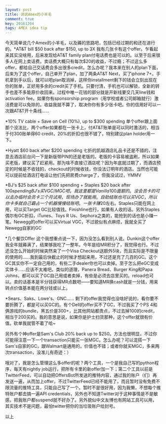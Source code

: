 ```yaml
---
layout: post
title: 说说Amex的小羊毛
comment: true
key: 20161204
tags: AMEX idea tip
---
```


今天简单说几个Amex的小羊毛，以及薅的思路吧，包括已经过期的和还在进行的。*AT&T bill $50 back after $150, up to 3X
我有几张卡有这个offer。乍看起来其实没啥用，后来发现给AT&T family plan付电话费也是可以的。以至于后来很多人在网上卖话费。卖话费大概只有每次$20的收益，不过瘾；不过这么多offer，都给自己交话费会多出很多credit，怎么办呢？我本来在别人的plan下面，后来为了这个offer，自己单开了plan，加了两条AT&T Next，买了iphone 7+。手机拿到手以后，就可以吧plan取消掉，这样你installment剩下的钱会立刻出现在你的账单，正好用多余的credit买了手机。只要付清，手机也可以解锁，全新的转手也差不多能原价收回来。过程中唯一花钱的部分就是开新线要交几天line钱和activation fee。如果你有sponsorship program（用学校或者公司邮箱就行）激活费是可以免除的。收益我就不算了，取决你你有多少张卡吧。你的信用好可以一次跟AT&T开十条线……

*10% TV cable + Save on Cell (10%), up to $300 spending
单个offer跟上面那个没法比，两个offer如果都在一张卡上，付AT&T账单是可以同时激活的，相当于付300账单得60 credit，20%的折扣也很不错了，特别建议plan holder用一下。

*Hyatt $60 back after $200 spending
七折的凯越酒店礼品卡还是不错的，注意去酒店前台问一下是新版带PIN的还是老版的。老版的卡容易被盗刷，所以如果买老版，建议买了赶紧用。那为啥不直接订酒店呢？因为年底就过期了，而酒店预定的时候是不收钱的，checkout的时候收钱，你没法订明年的酒店。当然也可能可以提前给酒店打电话让他们先把房费charge了，但我没试过，YMMV

*BJ's $25 back after $100 spending + Staples $20 back after $100 spending
BJ's买VGC/MGC吧，我这里都是Vanilla 100面额的。没会员卡的可以去办临时会员卡三个月试用，现场办了就能用。自助结账也可以买VGC，所以你卡多就自己霸占一个机器慢慢结账吧。一张卡赚$20左右。Staples只能在网上用，可以买Target GC比较值钱。Finishline也行，如果有人收的话。另外Staples偶尔有GC折扣，iTunes、Toys R Us、Sephora之类的，能抢到的话也是小赚一笔。Newegg的offer可以买Virtual VGC，不过貌似有点麻烦，我就全买了Newegg自家的GC

*几个餐饮Offer
这个我想重点说一下，因为没怎么看到别人说。Dunkin这个offer我全年就薅满了，结果够我吃了一整年。今年是给MR积分了，我觉得也行。不过还没怎么开始的时候突然来了一个Visa Checkout送额外5块，而且实际是不限量的使用的……我到最后快截止的时候才想起来用，不过还是充了几百的GC。这个GC其实你不一定自己用的，有些二手dealer你也可以卖掉。至于怎么把eGC变成实体卡……应该不太难吧。类似的道理，Panera Bread、Burger King和Papa Johns，都可以买了GC自己用或者卖掉，有些是必须去店里买的。reload也可以。卖的话基本是半分钱获得MR点数吧——要知道MR换cash就是一分钱，用来转点价值基本能在两分钱或以上。

*Sears、Saks、Lowe's、GNC……
剩下的offer我觉得也没啥好说的，看你要不要折腾了，都是可以买GC的。有个Dell的offer买不了GC，不过我买了个PS 4和俩游戏的bundle，黑五价是300+，比其他网站都贵点，不过去掉100的credit，相当于200买的。我的意思是说，如果你是护士扫货那种，这个offer就很有价值。砍单我就管不着了哈~

另外有个神offer是Sam's Club 20% back up to $250。方法也很明显，不过你可能得注意一下一个transaction只能买一张MGC。怎么办呢？可以混搭一下Sam's自家的GC，跟Walmart是通用的，价值也不错；或者你就买MGC，多来两次transaction，没准儿有奇迹：）

哦对了，我是怎么管理这么多offer的呢？两个工具，一个是我自己写的python程序，每天有nightly job运行，把所有卡里的新offer加一下；第二个工具以前是TwitterFeed，可以自动把OffersBot所发送的推特内容，通过我的账户（们）再发送一遍，从而加上offer，不过TwitterFeed已经不能用了，而且暂时没有免费不限流量的推特工具，只能自己写了一个。暂时不是很好用，因为我懒，不想每个推特账户都去搞一遍API credentials，另外也不知道Twitter对于这种事情是不是敏感，把我账户都suspend就不好办了。另外貌似中文友博也有网站工具可以用，其实技术不是问题，最怕twitter把你的当垃圾账户给封号。

以上

 

 

 
